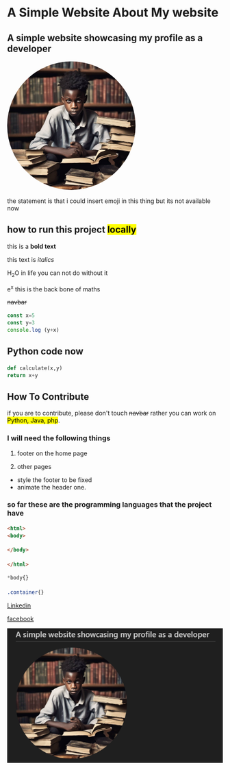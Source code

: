 # A Simple Website About My website 
## A simple website showcasing my profile as a developer

<img src ="user.png" alt="testing" width="300" height="300" style="border-radius: 50%">


the statement is that i could insert emoji in this thing but its not available now

## how to run this project <mark>__locally__</mark>
this is a __bold text__

this text is *italics*

H<sub>2</sub>O in life you can not do without it

e<sup>x</sup> this is the back bone of maths

~~navbar~~

```js
const x=5
const y=3
console.log (y+x)
 ```

 ## Python code now

 ```python
 def calculate(x,y)
 return x+y

 ```

 ## How To Contribute

 if you are to contribute, please don't touch ~~navbar~~ rather you can work on <mark>Python, Java, php</mark>.
 ### I will need the following things
 1. footer on the home page

 2. other pages
 - style the footer to be fixed
 - animate the header one.

 ### so far these are the programming languages that the project have
 ```html
<html>
<body>

</body>

</html>
 ```

 ```css
*body{}

.container{}

 ```

 [Linkedin](https://linkedin.com)

 [facebook](https://facebook.com)

 
 ![screenshot](screenshot.png)